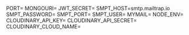 PORT=
MONGOURI=
JWT_SECRET=
SMPT_HOST=smtp.mailtrap.io
SMPT_PASSWORD=
SMPT_PORT=
SMPT_USER=
MYMAIL=
NODE_ENV=
CLOUDINARY_API_KEY=
CLOUDINARY_API_SECRET=
CLOUDINARY_CLOUD_NAME=
